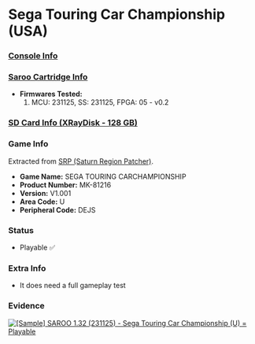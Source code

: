 # Sega Touring Car Championship (USA)

### [Console Info](../../../../../Info/Consoles/VA13/README.md)

### [Saroo Cartridge Info](../../../../../Info/Cartridges/RetroGameParadiseStore/1.32F/README.md)

- <b>Firmwares Tested:</b>
  1. MCU: 231125, SS: 231125, FPGA: 05 - v0.2

### [SD Card Info (XRayDisk - 128 GB)](../../../../../Info/SdCards/XRayDisk/128GB/fat32/README.md)

### Game Info

Extracted from [SRP (Saturn Region Patcher)](https://segaxtreme.net/resources/saturn-region-patcher.81/download).

- <b>Game Name:</b> SEGA TOURING CARCHAMPIONSHIP
- <b>Product Number:</b> MK-81216
- <b>Version:</b> V1.001
- <b>Area Code:</b> U
- <b>Peripheral Code:</b> DEJS

### Status

- Playable :white_check_mark:

### Extra Info

- It does need a full gameplay test

### Evidence

[![[Sample] SAROO 1.32 (231125) - Sega Touring Car Championship (U) = Playable](https://img.youtube.com/vi/vZbZulMA5UQ/0.jpg)](https://www.youtube.com/watch?v=vZbZulMA5UQ)
